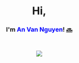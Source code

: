 <div align="center">

# Hi, 
### I'm <span style="color: #0000FF; font-weight: bold; ">An Van Nguyen</span>! [🔜](https://anvndev.github.io/)

</div>

<br>
<p align="center">
  <a href="https://skillicons.dev">
    <img src="https://skillicons.dev/icons?i=python,kotlin,dart,cpp,nodejs,java,spring,net"/>
  </a>
</p>
<!-- typescript,nextjs,angular, -->
